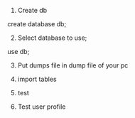 1. Create db

create database db;

2. Select database to use;

use db;

3. Put dumps file in dump file of your pc
  
4.  import tables
5. test 
6. Test user profile 
